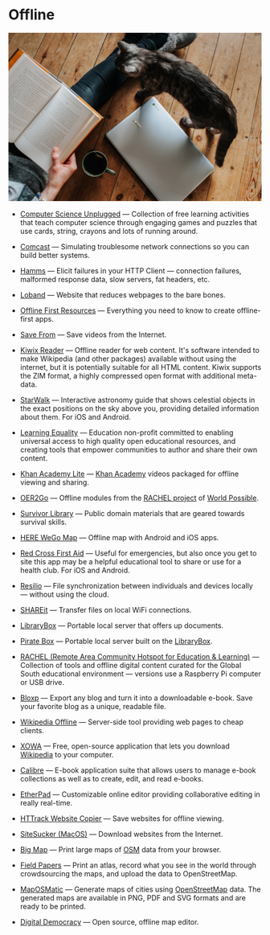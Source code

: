 # Offline

![offline](../images/offline.jpg)

- [Computer Science Unplugged](https://csunplugged.org) — Collection of free learning activities that teach computer science through engaging games and puzzles that use cards, string, crayons and lots of running around.

- [Comcast](https://github.com/tylertreat/comcast) — Simulating troublesome network connections so you can build better systems.

- [Hamms](https://github.com/kevinburke/hamms) — Elicit failures in your HTTP Client — connection failures, malformed response data, slow servers, fat headers, etc.

- [Loband](http://www.loband.org/loband) — Website that reduces webpages to the bare bones.

- [Offline First Resources](https://github.com/pazguille/offline-first) — Everything you need to know to create offline-first apps.

- [Save From](https://en.savefrom.net) — Save videos from the Internet.

- [Kiwix Reader](https://www.kiwix.org) — Offline reader for web content. It's software intended to make Wikipedia (and other packages) available without using the internet, but it is potentially suitable for all HTML content. Kiwix supports the ZIM format, a highly compressed open format with additional meta-data.

- [StarWalk](http://vitotechnology.com/star-walk.html) — Interactive astronomy guide that shows celestial objects in the exact positions on the sky above you, providing detailed information about them. For iOS and Android.

- [Learning Equality](https://learningequality.org) — Education non-profit committed to enabling universal access to high quality open educational resources, and creating tools that empower communities to author and share their own content.

- [Khan Academy Lite](https://learningequality.org/ka-lite) — [Khan Academy](https://www.khanacademy.org) videos packaged for offline viewing and sharing.

- [OER2Go](http://oer2go.org) — Offline modules from the [RACHEL project](https://worldpossible.org/rachel) of [World Possible](https://worldpossible.org).

- [Survivor Library](http://www.survivorlibrary.com) — Public domain materials that are geared towards survival skills.

- [HERE WeGo Map](https://wego.here.com) — Offline map with Android and iOS apps.

- [Red Cross First Aid](https://www.redcross.org/mobile-apps/first-aid-app) — Useful for emergencies, but also once you get to site this app may be a helpful educational tool to share or use for a health club. For iOS and Android.

- [Resilio](https://resilio.com) — File synchronization between individuals and devices locally — without using the cloud.

- [SHAREit](https://shareit.en.softonic.com) — Transfer files on local WiFi connections.

- [LibraryBox](http://librarybox.us) — Portable local server that offers up documents.

- [Pirate Box](https://piratebox.cc) — Portable local server built on the [LibraryBox](http://librarybox.us).

- [RACHEL (Remote Area Community Hotspot for Education & Learning)](https://racheloffline.org) — Collection of tools and offline digital content curated for the Global South educational environment — versions use a Raspberry Pi computer or USB drive.

- [Bloxp](https://www.bloxp.com) — Export any blog and turn it into a downloadable e-book. Save your favorite blog as a unique, readable file.

- [Wikipedia Offline](https://akhenakh.github.io/gozim) — Server-side tool providing web pages to cheap clients.

- [XOWA](https://gnosygnu.github.io/xowa) — Free, open-source application that lets you download [Wikipedia](https://www.wikipedia.org/) to your computer.

- [Calibre](https://www.calibre-ebook.com) — E-book application suite that allows users to manage e-book collections as well as to create, edit, and read e-books.

- [EtherPad](http://etherpad.org) — Customizable online editor providing collaborative editing in really real-time.

- [HTTrack Website Copier](https://www.httrack.com) — Save websites for offline viewing.

- [SiteSucker (MacOS)](https://ricks-apps.com/osx/sitesucker/index.html) — Download websites from the Internet.

- [Big Map](https://wiki.openstreetmap.org/wiki/bigmap) — Print large maps of [OSM](https://openstreetmap.org) data from your browser.

- [Field Papers](http://fieldpapers.org) — Print an atlas, record what you see in the world through crowdsourcing the maps, and upload the data to OpenStreetMap.

- [MapOSMatic](http://maposmatic.org) — Generate maps of cities using [OpenStreetMap](https://openstreetmap.org) data. The generated maps are available in PNG, PDF and SVG formats and are ready to be printed.

- [Digital Democracy](https://www.digital-democracy.org/mapeo) — Open source, offline map editor.
